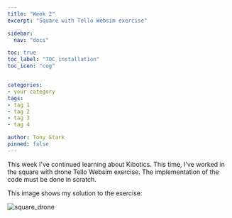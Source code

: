 ```yaml
---
title: "Week 2"
excerpt: "Square with Tello Websim exercise"

sidebar:
  nav: "docs"

toc: true
toc_label: "TOC installation"
toc_icon: "cog"


categories:
- your category
tags:
- tag 1
- tag 2
- tag 3
- tag 4

author: Tony Stark
pinned: false
---
```


This week I've continued learning about Kibotics. This time, I've worked in the square with drone Tello Websim exercise. The implementation of the code must be done in scratch. 

This image shows my solution to the exercise:

![square_drone](https://user-images.githubusercontent.com/52928749/65076154-b0719180-d998-11e9-9a64-e83b9ff775f3.png)

